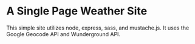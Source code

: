 # A Single Page Weather Site

This simple site utilizes node, express, sass, and mustache.js. It uses the Google Geocode API and Wunderground API.
